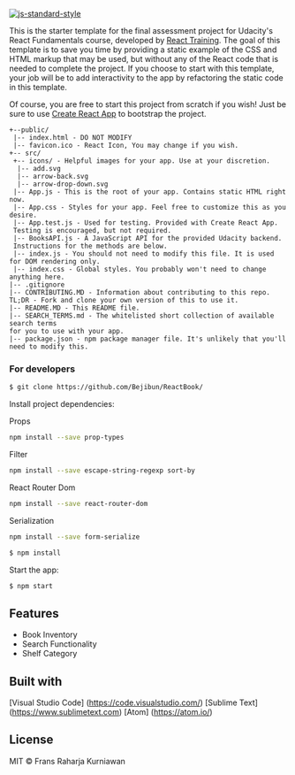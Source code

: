 [![js-standard-style](https://img.shields.io/badge/code%20style-standard-brightgreen.svg?style=flat)](https://github.com/feross/standard)

This is the starter template for the final assessment project for Udacity's React Fundamentals course, developed by [React Training](https://reacttraining.com). The goal of this template is to save you time by providing a static example of the CSS and HTML markup that may be used, but without any of the React code that is needed to complete the project. If you choose to start with this template, your job will be to add interactivity to the app by refactoring the static code in this template.

Of course, you are free to start this project from scratch if you wish! Just be sure to use [Create React App](https://github.com/facebookincubator/create-react-app) to bootstrap the project.

```
+--public/    
 |-- index.html - DO NOT MODIFY
 |-- favicon.ico - React Icon, You may change if you wish.
+-- src/
 +-- icons/ - Helpful images for your app. Use at your discretion.
  |-- add.svg
  |-- arrow-back.svg
  |-- arrow-drop-down.svg
 |-- App.js - This is the root of your app. Contains static HTML right now.
 |-- App.css - Styles for your app. Feel free to customize this as you desire.
 |-- App.test.js - Used for testing. Provided with Create React App. 
 Testing is encouraged, but not required.
 |-- BooksAPI.js - A JavaScript API for the provided Udacity backend. 
 Instructions for the methods are below.
 |-- index.js - You should not need to modify this file. It is used for DOM rendering only.
 |-- index.css - Global styles. You probably won't need to change anything here.
|-- .gitignore 
|-- CONTRIBUTING.MD - Information about contributing to this repo. 
TL;DR - Fork and clone your own version of this to use it.
|-- README.MD - This README file.
|-- SEARCH_TERMS.md - The whitelisted short collection of available search terms 
for you to use with your app.
|-- package.json - npm package manager file. It's unlikely that you'll need to modify this.
```
 
 ### For developers
 ```sh
 $ git clone https://github.com/Bejibun/ReactBook/
 ```
 
 Install project dependencies:
 
 Props
 ```sh
 npm install --save prop-types
 ```
 
 Filter
 ```sh
 npm install --save escape-string-regexp sort-by
 ```
 
 React Router Dom
 ```sh
 npm install --save react-router-dom
 ```
 
 Serialization
 ```sh
 npm install --save form-serialize
 ```
 
 ```sh
 $ npm install
 ```
 Start the app:
 
 ```sh
 $ npm start
 ```
 
 ## Features
 
 - Book Inventory
 - Search Functionality
 - Shelf Category
 
 ## Built with
 [Visual Studio Code] (https://code.visualstudio.com/)
 [Sublime Text] (https://www.sublimetext.com)
 [Atom] (https://atom.io/)


 ## License
 
 MIT  © Frans Raharja Kurniawan
